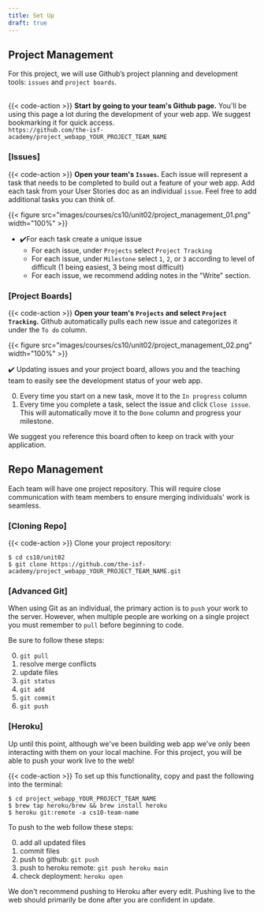 ```yaml
---
title: Set Up
draft: true
---
```


## Project Management 

For this project, we will use Github’s project planning and development tools: `issues` and `project boards`.  
<br>

{{< code-action >}} **Start by going to your team's Github page.** You'll be using this page a lot during the development of your web app. We suggest bookmarking it for quick access. <br>`https://github.com/the-isf-academy/project_webapp_YOUR_PROJECT_TEAM_NAME`

### [Issues]


{{< code-action >}} **Open your team's `Issues`.** Each issue will represent a task that needs to be completed to build out a feature of your web app. Add each task from your User Stories doc as an individual `issue`. Feel free to add additional tasks you can think of. 

{{< figure src="images/courses/cs10/unit02/project_management_01.png" width="100%"  >}}

- ✔️For each task create a unique issue 
    - For each issue, under `Projects` select `Project Tracking`
    - For each issue, under `Milestone` select `1`, `2`, or `3` according to level of difficult (1 being easiest, 3 being most difficult) 
    - For each issue, we recommend adding notes in the "Write" section. 

### [Project Boards]

{{< code-action >}} **Open your team's `Projects` and select `Project Tracking`.** Github automatically pulls each new issue and categorizes it under the `To do` column.

{{< figure src="images/courses/cs10/unit02/project_management_02.png" width="100%"  >}}

✔️ Updating issues and your project board, allows you and the teaching team to easily see the development status of your web app. 

0. Every time you start on a new task, move it to the `In progress` column
0. Every time you complete a task, select the issue and click `Close issue`. This will automatically move it to the `Done` column and progress your milestone. 




We suggest you reference this board often to keep on track with your application. 


## Repo Management 
Each team will have one project repository. This will require close communication with team members to ensure merging individuals' work is seamless. 

### [Cloning Repo]

{{< code-action >}} Clone your project repository: 

```shell
$ cd cs10/unit02
$ git clone https://github.com/the-isf-academy/project_webapp_YOUR_PROJECT_TEAM_NAME.git
```

### [Advanced Git]

When using Git as an individual, the primary action is to `push` your work to the server. However, when multiple people are working on a single project you must remember to `pull` before beginning to code. 

Be sure to follow these steps: 

0. `git pull`
0. resolve merge conflicts
0. update files 
0. `git status`
0. `git add`
0. `git commit`
0. `git push`

### [Heroku]

Up until this point, although we've been building web app we've only been interacting with them on your local machine. For this project, you will be able to push your work live to the web! 

{{< code-action >}} To set up this functionality, copy and past the following into the terminal:
```shell
$ cd project_webapp_YOUR_PROJECT_TEAM_NAME
$ brew tap heroku/brew && brew install heroku
$ heroku git:remote -a cs10-team-name
```

To push to the web follow these steps:

0. add all updated files
0. commit files
0. push to github: `git push`
0. push to heroku remote: `git push heroku main`
0. check deployment: `heroku open`

We don't recommend pushing to Heroku after every edit. Pushing live to the web should primarily be done after you are confident in update. 
